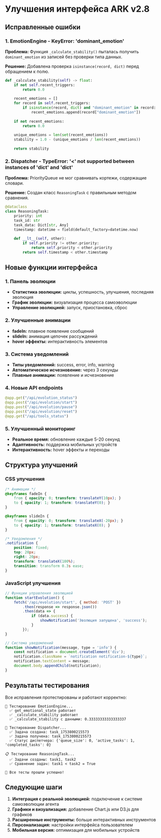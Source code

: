 # Улучшения интерфейса ARK v2.8

## Исправленные ошибки

### 1. EmotionEngine - KeyError: 'dominant_emotion'
**Проблема:** Функция `_calculate_stability()` пыталась получить `dominant_emotion` из записей без проверки типа данных.

**Решение:** Добавлена проверка `isinstance(record, dict)` перед обращением к полю.

```python
def _calculate_stability(self) -> float:
    if not self.recent_triggers:
        return 0.0
    
    recent_emotions = []
    for record in self.recent_triggers:
        if isinstance(record, dict) and "dominant_emotion" in record:
            recent_emotions.append(record["dominant_emotion"])
    
    if not recent_emotions:
        return 0.0
        
    unique_emotions = len(set(recent_emotions))
    stability = 1.0 - (unique_emotions / len(recent_emotions))
    
    return stability
```

### 2. Dispatcher - TypeError: '<' not supported between instances of 'dict' and 'dict'
**Проблема:** PriorityQueue не мог сравнивать кортежи, содержащие словари.

**Решение:** Создан класс `ReasoningTask` с правильным методом сравнения.

```python
@dataclass
class ReasoningTask:
    priority: int
    task_id: str
    task_data: Dict[str, Any]
    timestamp: datetime = field(default_factory=datetime.now)
    
    def __lt__(self, other):
        if self.priority != other.priority:
            return self.priority < other.priority
        return self.timestamp < other.timestamp
```

## Новые функции интерфейса

### 1. Панель эволюции
- **Статистика эволюции:** циклы, успешность, улучшения, последняя эволюция
- **График эволюции:** визуализация процесса самоэволюции
- **Управление эволюцией:** запуск, приостановка, сброс

### 2. Улучшенные анимации
- **fadeIn:** плавное появление сообщений
- **slideIn:** анимация цепочек рассуждений
- **hover эффекты:** интерактивность элементов

### 3. Система уведомлений
- **Типы уведомлений:** success, error, info, warning
- **Автоматическое исчезновение:** через 3 секунды
- **Плавные анимации:** появление и исчезновение

### 4. Новые API endpoints
```python
@app.get("/api/evolution_status")
@app.post("/api/evolution/start")
@app.post("/api/evolution/pause")
@app.post("/api/evolution/reset")
@app.get("/api/tools_status")
```

### 5. Улучшенный мониторинг
- **Реальное время:** обновление каждые 5-20 секунд
- **Адаптивность:** поддержка мобильных устройств
- **Интерактивность:** hover эффекты и переходы

## Структура улучшений

### CSS улучшения
```css
/* Анимации */
@keyframes fadeIn {
    from { opacity: 0; transform: translateY(10px); }
    to { opacity: 1; transform: translateY(0); }
}

@keyframes slideIn {
    from { opacity: 0; transform: translateX(-20px); }
    to { opacity: 1; transform: translateX(0); }
}

/* Уведомления */
.notification {
    position: fixed;
    top: 20px;
    right: 20px;
    transform: translateX(100%);
    transition: transform 0.3s ease;
}
```

### JavaScript улучшения
```javascript
// Функции управления эволюцией
function startEvolution() {
    fetch('/api/evolution/start', { method: 'POST' })
        .then(response => response.json())
        .then(data => {
            if (data.success) {
                showNotification('Эволюция запущена', 'success');
            }
        });
}

// Система уведомлений
function showNotification(message, type = 'info') {
    const notification = document.createElement('div');
    notification.className = `notification notification-${type}`;
    notification.textContent = message;
    document.body.appendChild(notification);
}
```

## Результаты тестирования

Все исправления протестированы и работают корректно:

```
🧠 Тестирование EmotionEngine...
  ✅ get_emotional_state работает
  ✅ _calculate_stability работает
  ✅ _calculate_stability с данными: 0.33333333333333337

🚦 Тестирование Dispatcher...
  ✅ Задача создана: task_1753800215573
  ✅ Задача получена: task_1753800215573
  ✅ Статус диспетчера: {'queue_size': 0, 'active_tasks': 1, 'completed_tasks': 0}

📋 Тестирование ReasoningTask...
  ✅ Задачи созданы: task1, task2
  ✅ Сравнение задач: task1 < task2 = True

🎉 Все тесты прошли успешно!
```

## Следующие шаги

1. **Интеграция с реальной эволюцией:** подключение к системе самоэволюции агента
2. **Графики и визуализация:** добавление Chart.js или D3.js для графиков
3. **Расширенные инструменты:** больше интерактивных инструментов
4. **Персонализация:** настройки интерфейса пользователем
5. **Мобильная версия:** оптимизация для мобильных устройств 